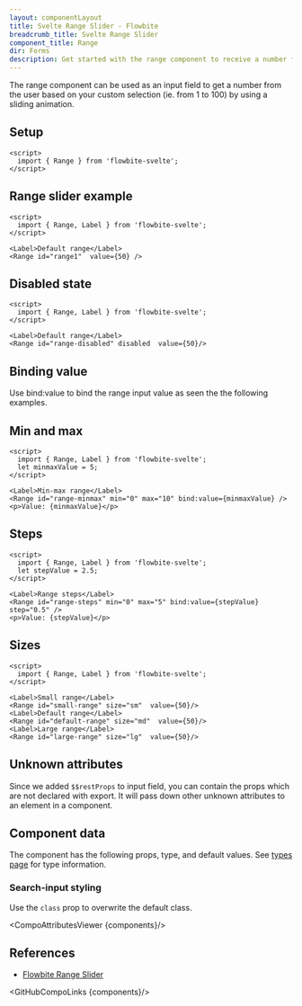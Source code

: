 ```yaml
---
layout: componentLayout
title: Svelte Range Slider - Flowbite
breadcrumb_title: Svelte Range Slider
component_title: Range
dir: Forms
description: Get started with the range component to receive a number from the user anywhere from 1 to 100 by sliding form control horizontally based on multiple options
---
```


<script>
  import { CompoAttributesViewer, DocBadgeList, GitHubCompoLinks, toKebabCase } from '../../utils'
  import { Badge, A } from '$lib'
  const components = 'Range'
  let minmaxValue=5
</script>

The range component can be used as an input field to get a number from the user based on your custom selection (ie. from 1 to 100) by using a sliding animation.

## Setup

```svelte example hideOutput
<script>
  import { Range } from 'flowbite-svelte';
</script>
```

## Range slider example

```svelte example
<script>
  import { Range, Label } from 'flowbite-svelte';
</script>

<Label>Default range</Label>
<Range id="range1"  value={50} />
```

## Disabled state

```svelte example
<script>
  import { Range, Label } from 'flowbite-svelte';
</script>

<Label>Default range</Label>
<Range id="range-disabled" disabled  value={50}/>
```

## Binding value

Use bind:value to bind the range input value as seen the the following examples.

## Min and max

```svelte example
<script>
  import { Range, Label } from 'flowbite-svelte';
  let minmaxValue = 5;
</script>

<Label>Min-max range</Label>
<Range id="range-minmax" min="0" max="10" bind:value={minmaxValue} />
<p>Value: {minmaxValue}</p>
```

## Steps

```svelte example
<script>
  import { Range, Label } from 'flowbite-svelte';
  let stepValue = 2.5;
</script>

<Label>Range steps</Label>
<Range id="range-steps" min="0" max="5" bind:value={stepValue} step="0.5" />
<p>Value: {stepValue}</p>
```

## Sizes

```svelte example class="space-y-6"
<script>
  import { Range, Label } from 'flowbite-svelte';
</script>

<Label>Small range</Label>
<Range id="small-range" size="sm"  value={50}/>
<Label>Default range</Label>
<Range id="default-range" size="md"  value={50}/>
<Label>Large range</Label>
<Range id="large-range" size="lg"  value={50}/>
```

## Unknown attributes

Since we added `$$restProps` to input field, you can contain the props which are not declared with export. It will pass down other unknown attributes to an element in a component.

## Component data

The component has the following props, type, and default values. See [types page](/docs/pages/typescript) for type information.

### Search-input styling

Use the `class` prop to overwrite the default class.

<CompoAttributesViewer {components}/>

## References

- [Flowbite Range Slider](https://flowbite.com/docs/forms/range/)

<GitHubCompoLinks {components}/>
